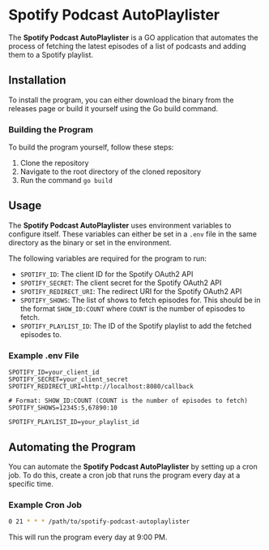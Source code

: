 # Spotify Podcast AutoPlaylister

The **Spotify Podcast AutoPlaylister** is a GO application that automates the process of fetching the latest episodes of a list of podcasts and adding them to a Spotify playlist.

## Installation

To install the program, you can either download the binary from the releases page or build it yourself using the Go build command.

### Building the Program

To build the program yourself, follow these steps:

1. Clone the repository
2. Navigate to the root directory of the cloned repository
3. Run the command `go build`

## Usage

The **Spotify Podcast AutoPlaylister** uses environment variables to configure itself. These variables can either be set in a `.env` file in the same directory as the binary or set in the environment.

The following variables are required for the program to run:

- `SPOTIFY_ID`: The client ID for the Spotify OAuth2 API
- `SPOTIFY_SECRET`: The client secret for the Spotify OAuth2 API
- `SPOTIFY_REDIRECT_URI`: The redirect URI for the Spotify OAuth2 API
- `SPOTIFY_SHOWS`: The list of shows to fetch episodes for. This should be in the format `SHOW_ID:COUNT` where `COUNT` is the number of episodes to fetch.
- `SPOTIFY_PLAYLIST_ID`: The ID of the Spotify playlist to add the fetched episodes to.

### Example .env File

```env
SPOTIFY_ID=your_client_id
SPOTIFY_SECRET=your_client_secret
SPOTIFY_REDIRECT_URI=http://localhost:8080/callback

# Format: SHOW_ID:COUNT (COUNT is the number of episodes to fetch)
SPOTIFY_SHOWS=12345:5,67890:10

SPOTIFY_PLAYLIST_ID=your_playlist_id
```

## Automating the Program

You can automate the **Spotify Podcast AutoPlaylister** by setting up a cron job. To do this, create a cron job that runs the program every day at a specific time.

### Example Cron Job
```bash
0 21 * * * /path/to/spotify-podcast-autoplaylister
```

This will run the program every day at 9:00 PM.

